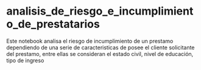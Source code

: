 # analisis_de_riesgo_e_incumplimiento_de_prestatarios
Este notebook analisa el riesgo de incumplimiento de un prestamo dependiendo de una serie de caracteristicas de posee el cliente solicitante del prestamo, entre ellas se consideran el estado civil, nivel de educación, tipo de ingreso
